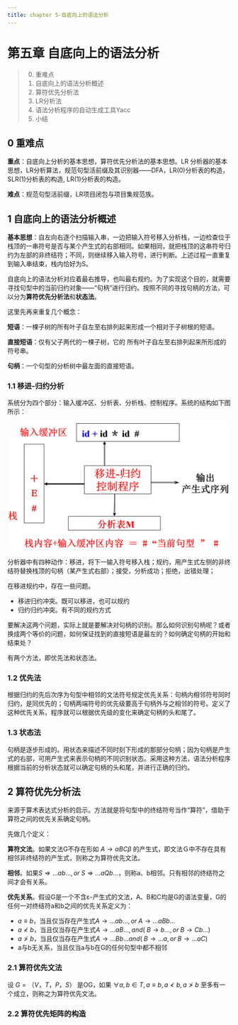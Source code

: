 ```yaml
---
title: chapter 5-自底向上的语法分析
---
```


第五章 自底向上的语法分析
===

> 0. 重难点
> 1. 自底向上的语法分析概述
> 2. 算符优先分析法
> 3. LR分析法
> 4. 语法分析程序的自动生成工具Yacc
> 5. 小结

## **0 重难点**

**重点**：自底向上分析的基本思想，算符优先分析法的基本思想。LR 分析器的基本思想，LR分析算法，规范句型活前缀及其识别器——DFA，LR(0)分析表的构造，SLR(1)分析表的构造, LR(1)分析表的构造。

**难点**：规范句型活前缀，LR项目闭包与项目集规范族。 

## **1 自底向上的语法分析概述**

**基本思想**：自左向右逐个扫描输入串，一边把输入符号移入分析栈，一边检查位于栈顶的一串符号是否与某个产生式的右部相同。如果相同，就把栈顶的这串符号归约为左部的非终结符；不同，则继续移入输入符号，进行判断。上述过程一直重复到输入串结束，栈内恰好为S。

自底向上的语法分析对应着最右推导，也叫最右规约。为了实现这个目的，就需要寻找句型中的当前归约对象——“句柄”进行归约。按照不同的寻找句柄的方法，可以分为**算符优先分析法**和**状态法**。

这里先再来重复几个概念：

**短语**：一棵子树的所有叶子自左至右排列起来形成一个相对于子树根的短语。

**直接短语**：仅有父子两代的一棵子树，它的
所有叶子自左至右排列起来所形成的符号串。

**句柄**：一个句型的分析树中最左面的直接短语。

### **1.1 移进-归约分析**

系统分为四个部分：输入缓冲区、分析表、分析栈、控制程序。系统的结构如下图所示：

![](img/5-1.png)

分析器中有四种动作：移进，将下一输入符号移入栈；规约，用产生式左侧的非终结符替换栈顶的句柄（某产生式右部）；接受，分析成功；拒绝，出错处理；

在移进规约中，存在一些问题。
* 移进归约冲突。既可以移进，也可以规约
* 归约归约冲突。有不同的规约方式

要解决这两个问题，实际上就是要解决对句柄的识别。那么如何识别句柄呢？或者换成两个等价的问题，如何保证找到的直接短语是最左的？如何确定句柄的开始和结束处？

有两个方法，即优先法和状态法。

### **1.2 优先法**

根据归约的先后次序为句型中相邻的文法符号规定优先关系：句柄内相邻符号同时归约，是同优先的；句柄两端符号的优先级要高于句柄外与之相邻的符号。定义了这种优先关系，程序就可以根据优先级的变化来确定句柄的头和尾了。

### **1.3 状态法**

句柄是逐步形成的。用状态来描述不同时刻下形成的那部分句柄；因为句柄是产生式的右部，可用产生式来表示句柄的不同识别状态。采用这种方法，语法分析程序根据当前的分析状态就可以确定句柄的头和尾，并进行正确的归约。

## **2 算符优先分析法**

来源于算术表达式分析的启示。方法就是将句型中的终结符号当作“算符”，借助于算符之间的优先关系确定句柄。

先做几个定义：

**算符文法**。如果文法G不存在形如 $A\rightarrow \alpha BC \beta$ 的产生式，即文法Ｇ中不存在具有相邻非终结符的产生式，则称之为算符优先文法。

**相邻**。如果$S\Rightarrow ...ab...,or\;S \Rightarrow ...aQb...$，则称a、b相邻。只有相邻的终结符之间才会有关系。

**优先关系**。假设G是一个不含ε-产生式的文法，A、B和C均是G的语法变量，G的任何一对终结符a和b之间的优先关系定义为：
* $a\equiv b$，当且仅当存在产生式$A \rightarrow ...ab...,or\;A\rightarrow ... aBb...$
* $a \nless b$，当且仅当存在产生式$A \rightarrow ...aB...,and(\;B \rightarrow b..., or\;B \rightarrow Cb...)$
* $a \ngtr b$，当且仅当存在产生式$A \rightarrow ...Bb...and(\;B \rightarrow ...a, or\;B \rightarrow ...aC)$
* a与b无关系，当且仅当a与b在G的任何句型中都不相邻

### **2.1 算符优先文法**

设 $G=（V，T，P，S）$ 是OG，如果 $\forall a, b \in T, a \equiv b, a \nless b, a \ngtr b$ 至多有一个成立，则称之为算符优先文法。

### **2.2 算符优先矩阵的构造**

